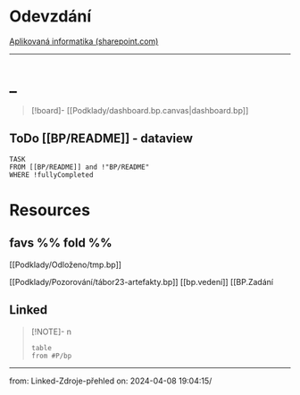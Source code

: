 

# Odevzdání
[Aplikovaná informatika (sharepoint.com)](https://vse.sharepoint.com/sites/intranet-studenti-FIS/SitePages/Aplikovan%C3%A1-informatika.aspx)

---




# _
> [!board]-
> [[Podklady/dashboard.bp.canvas|dashboard.bp]]
## ToDo \[\[BP/README]] - dataview
```dataview
TASK
FROM [[BP/README]] and !"BP/README"
WHERE !fullyCompleted 
```

# Resources
## favs %% fold %%
[[Podklady/Odloženo/tmp.bp]]

[[Podklady/Pozorování/tábor23-artefakty.bp]]
[[bp.vedení]]
[[BP.Zadání


## Linked  

> [!NOTE]- n
> ```dataview
> table
> from #P/bp 
> ```

___
from: Linked-Zdroje-přehled on: 2024-04-08 19:04:15/